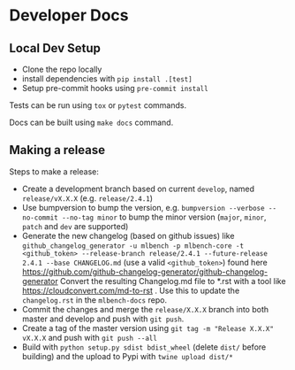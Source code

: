 Developer Docs
==============


Local Dev Setup
---------------
- Clone the repo locally
- install dependencies with `pip install .[test]`
- Setup pre-commit hooks using `pre-commit install`

Tests can be run using `tox` or `pytest` commands.

Docs can be built using `make docs` command.


Making a release
----------------

Steps to make a release:

- Create a development branch based on current `develop`, named `release/vX.X.X` (e.g. `release/2.4.1`)
- Use bumpversion to bump the version, e.g. `bumpversion --verbose --no-commit --no-tag minor` to bump the minor version (`major`, `minor`, `patch` and `dev` are supported)
- Generate the new changelog (based on github issues) like `github_changelog_generator -u mlbench -p mlbench-core -t <github_token> --release-branch release/2.4.1 --future-release 2.4.1 --base CHANGELOG.md` (use a valid `<github_token>`)
  found here https://github.com/github-changelog-generator/github-changelog-generator
  Convert the resulting Changelog.md file to *.rst with a tool like https://cloudconvert.com/md-to-rst . Use this to update the `changelog.rst` in the `mlbench-docs` repo.
- Commit the changes and merge the `release/X.X.X` branch into both master and develop and push with `git push`.
- Create a tag of the master version using `git tag -m "Release X.X.X" vX.X.X` and push with `git push --all`
- Build with `python setup.py sdist bdist_wheel` (delete `dist/` before building) and the upload to Pypi with `twine upload dist/*`